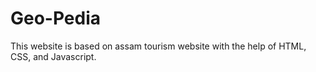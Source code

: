 # Geo-Pedia
This website is based on assam tourism website with the help of HTML, CSS, and Javascript.
